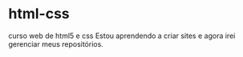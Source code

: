 # html-css
 curso web de html5 e css
Estou aprendendo a criar sites e agora irei gerenciar meus repositórios.